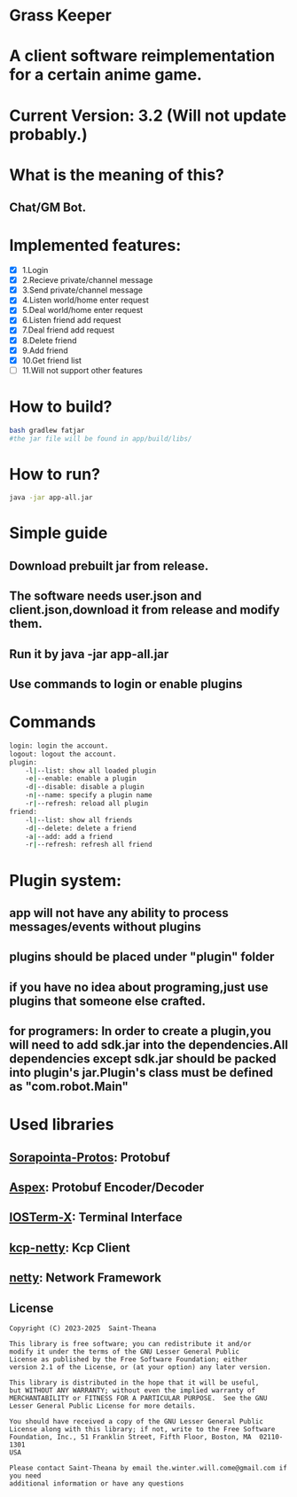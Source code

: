 # Grass Keeper

# A client software reimplementation for a certain anime game.

# Current Version: 3.2 (Will not update probably.)

# What is the meaning of this?
## Chat/GM Bot.

# Implemented features:
 - [x] 1.Login
 - [x] 2.Recieve private/channel message
 - [x] 3.Send private/channel message
 - [x] 4.Listen world/home enter request
 - [x] 5.Deal world/home enter request
 - [x] 6.Listen friend add request
 - [x] 7.Deal friend add request
 - [x] 8.Delete friend
 - [x] 9.Add friend
 - [x] 10.Get friend list
 - [ ] 11.Will not support other features

# How to build?
```bash
bash gradlew fatjar
#the jar file will be found in app/build/libs/
```

# How to run?
```bash
java -jar app-all.jar
```

# Simple guide
## Download prebuilt jar from release.
## The software needs user.json and client.json,download it from release and modify them.
## Run it by java -jar app-all.jar
## Use commands to login or enable plugins


# Commands
```bash
login: login the account.
logout: logout the account.
plugin:
    -l|--list: show all loaded plugin
    -e|--enable: enable a plugin
    -d|--disable: disable a plugin
    -n|--name: specify a plugin name
    -r|--refresh: reload all plugin
friend:
    -l|--list: show all friends
    -d|--delete: delete a friend
    -a|--add: add a friend
    -r|--refresh: refresh all friend
```

# Plugin system:
## app will not have any ability to process messages/events without plugins
## plugins should be placed under "plugin" folder
## if you have no idea about programing,just use plugins that someone else crafted.
## for programers: In order to create a plugin,you will need to add sdk.jar into the dependencies.All dependencies except sdk.jar should be packed into plugin's jar.Plugin's class must be defined as "com.robot.Main"


# Used libraries
## [Sorapointa-Protos](https://github.com/Sorapointa/Sorapointa-Protos): Protobuf
## [Aspex](https://github.com/Saint-Theana/ASPEX): Protobuf Encoder/Decoder
## [IOSTerm-X](https://github.com/Saint-Theana/IOSTerm-X): Terminal Interface
## [kcp-netty](https://github.com/szhnet/kcp-netty): Kcp Client
## [netty](https://github.com/netty/netty): Network Framework



## License
```
Copyright (C) 2023-2025  Saint-Theana

This library is free software; you can redistribute it and/or
modify it under the terms of the GNU Lesser General Public
License as published by the Free Software Foundation; either
version 2.1 of the License, or (at your option) any later version.

This library is distributed in the hope that it will be useful,
but WITHOUT ANY WARRANTY; without even the implied warranty of
MERCHANTABILITY or FITNESS FOR A PARTICULAR PURPOSE.  See the GNU
Lesser General Public License for more details.

You should have received a copy of the GNU Lesser General Public
License along with this library; if not, write to the Free Software
Foundation, Inc., 51 Franklin Street, Fifth Floor, Boston, MA  02110-1301
USA

Please contact Saint-Theana by email the.winter.will.come@gmail.com if you need
additional information or have any questions
```